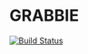 GRABBIE
======

[![Build Status](https://travis-ci.org/kenpusney/grabbie.svg?branch=master)](https://travis-ci.org/kenpusney/grabbie)
